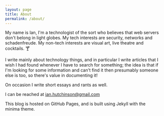 ```yaml
---
layout: page
title: About
permalink: /about/
---
```

My name is Ian, I'm a technologist of the sort who believes that web servers don't belong in light globes. My tech interests are security, networks and schadenfreude. My non-tech interests are visual art, live theatre and cocktails. 🍸

I write mainly about technology things, and in particular I write articles that I wish I had found whenever I have to search for something; the idea is that if I'm looking for some information and can't find it then presumably someone else is too, so there's value in documenting it!

On occasion I write short essays and rants as well.

I can be reached at ian.hutchinson@gmail.com

This blog is hosted on GitHub Pages, and is built using Jekyll with the minima theme.
